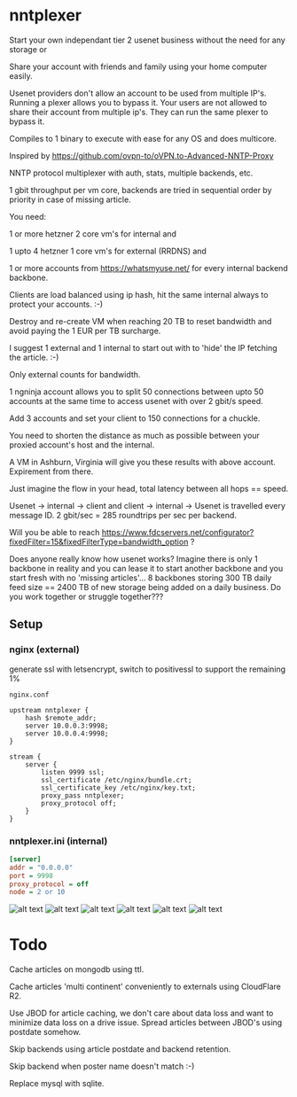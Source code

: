 # nntplexer

Start your own independant tier 2 usenet business without the need for any storage or

Share your account with friends and family using your home computer easily.

Usenet providers don't allow an account to be used from multiple IP's. Running a plexer allows you to bypass it. Your users are not allowed to share their account from multiple ip's. They can run the same plexer to bypass it.

Compiles to 1 binary to execute with ease for any OS and does multicore.

Inspired by https://github.com/ovpn-to/oVPN.to-Advanced-NNTP-Proxy

NNTP protocol multiplexer with auth, stats, multiple backends, etc.

1 gbit throughput per vm core, backends are tried in sequential order by priority in case of missing article.

You need:

1 or more hetzner 2 core vm's for internal and

1 upto 4 hetzner 1 core vm's for external (RRDNS) and

1 or more accounts from https://whatsmyuse.net/ for every internal backend backbone.

Clients are load balanced using ip hash, hit the same internal always to protect your accounts. :-)

Destroy and re-create VM when reaching 20 TB to reset bandwidth and avoid paying the 1 EUR per TB surcharge.

I suggest 1 external and 1 internal to start out with to 'hide' the IP fetching the article. :-)

Only external counts for bandwidth.

1 ngninja account allows you to split 50 connections between upto 50 accounts at the same time to access usenet with over 2 gbit/s speed.

Add 3 accounts and set your client to 150 connections for a chuckle.

You need to shorten the distance as much as possible between your proxied account's host and the internal.

A VM in Ashburn, Virginia will give you these results with above account. Expirement from there.

Just imagine the flow in your head, total latency between all hops == speed. 

Usenet -> internal -> client and client -> internal -> Usenet is travelled every message ID. 2 gbit/sec = 285 roundtrips per sec per backend.

Will you be able to reach https://www.fdcservers.net/configurator?fixedFilter=15&fixedFilterType=bandwidth_option ?

Does anyone really know how usenet works? Imagine there is only 1 backbone in reality and you can lease it to start another backbone and you start fresh with no 'missing articles'...
8 backbones storing 300 TB daily feed size == 2400 TB of new storage being added on a daily business. Do you work together or struggle together???

## Setup

### nginx (external)

generate ssl with letsencrypt, switch to positivessl to support the remaining 1%

`nginx.conf`

```nginx
upstream nntplexer {
    hash $remote_addr;
    server 10.0.0.3:9998;
    server 10.0.0.4:9998;
}

stream {
    server {
        listen 9999 ssl;
        ssl_certificate /etc/nginx/bundle.crt;
        ssl_certificate_key /etc/nginx/key.txt;
        proxy_pass nntplexer;
        proxy_protocol off;
    }
}
```

### nntplexer.ini (internal)

```ini
[server]
addr = "0.0.0.0"
port = 9998
proxy_protocol = off
node = 2 or 10
```

![alt text](https://raw.githubusercontent.com/ucrawler/nntplexer/main/grafana.png)
![alt text](https://raw.githubusercontent.com/ucrawler/nntplexer/main/backends%20table.png)
![alt text](https://raw.githubusercontent.com/ucrawler/nntplexer/main/users%20table.png)
![alt text](https://raw.githubusercontent.com/ucrawler/nntplexer/main/vms.png)
![alt text](https://raw.githubusercontent.com/ucrawler/nntplexer/main/console.png)
![alt text](https://raw.githubusercontent.com/ucrawler/nntplexer/main/article%20succes%20rate.png)

# Todo

Cache articles on mongodb using ttl. 

Cache articles 'multi continent' conveniently to externals using CloudFlare R2.

Use JBOD for article caching, we don't care about data loss and want to minimize data loss on a drive issue. Spread articles between JBOD's using postdate somehow.

Skip backends using article postdate and backend retention.

Skip backend when poster name doesn't match :-)

Replace mysql with sqlite.
